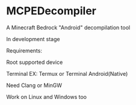 # MCPEDecompiler
A Minecraft Bedrock "Android" decompilation tool

In development stage

Requirements:

Root supported device 

Terminal EX: Termux or Terminal Android(Native)

Need Clang or MinGW

Work on Linux and Windows too
